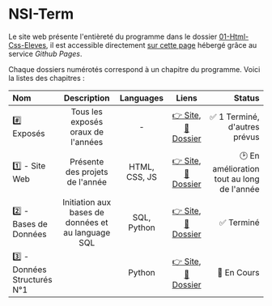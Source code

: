 # NSI-Term

Le site web présente l'entièreté du programme dans le dossier [01-Html-Css-Eleves](https://github.com/Marty42780/NSI/tree/master/01-Html_Css), il est accessible directement [sur cette page](https://marty42780.github.io/NSI-Term/01-Html_Css/) hébergé grâce au service *Github Pages*.

Chaque dossiers numérotés correspond à un chapitre du programme.
Voici la listes des chapitres :

| Nom                         | Description                                        | Languages     | Liens                                                                                                                                                                      | Status                                                                                                                                              |
| :-------------------------- | :------------------------------------------------: | :-----------: | :------------------------------------------------------------------------------------------------------------------------------------------------------------------------: | -----------------------------------------------------------------------------: |
| #️⃣ Exposés                  | Tous les exposés oraux de l'années                 | -             | [👉 Site](https://marty42780.github.io/NSI-Term/01-Html_Css/expose.html), [📂 Dossier](https://github.com/Marty42780/NSI-Term/tree/main/00-Expose)                        | ✅ 1 Terminé, d'autres prévus              |
| 1️⃣ - Site Web               | Présente des projets de l'année                    | HTML, CSS, JS | [👉 Site](https://marty42780.github.io/NSI-Term/01-Html_Css/themesTerm.html#tt1), [📂 Dossier](https://github.com/Marty42780/NSI-Term/tree/main/01-Html_Css)              | 🕑 En amélioration tout au long de l'année |
| 2️⃣ - Bases de Données       | Initiation aux bases de données et au language SQL | SQL, Python   | [👉 Site](https://marty42780.github.io/NSI-Term/01-Html_Css/themesTerm.html#tt2), [📂 Dossier](https://github.com/Marty42780/NSI-Term/tree/main/02-Bases_de_donnees)      | ✅ Terminé                                 |
| 3️⃣ - Données Structurés N°1 |                                                    | Python        | [👉 Site](https://marty42780.github.io/NSI-Term/01-Html_Css/themesTerm.html#tt3), [📂 Dossier](https://github.com/Marty42780/NSI-Term/tree/main/03-Donnees_structurees-1) | 🚧 En Cours                                |


